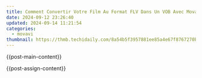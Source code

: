 ```yaml
---
title: Comment Convertir Votre Film Au Format FLV Dans Un VOB Avec Movavi, Facilement Et Sans Frais !
date: 2024-09-12 23:26:40
updated: 2024-09-14 11:21:54
categories:
  - movavi
thumbnail: https://thmb.techidaily.com/8a54b5f3957881ee85a4e67f8767270bede7bd83bce45614963bc600bb3e8241.jpg
---
```


{{post-main-content}}

<ins class="adsbygoogle"
     style="display:block"
     data-ad-format="autorelaxed"
     data-ad-client="ca-pub-7571918770474297"
     data-ad-slot="1223367746"></ins>

{{post-assign-content}}

<ins class="adsbygoogle"
     style="display:block"
     data-ad-client="ca-pub-7571918770474297"
     data-ad-slot="8358498916"
     data-ad-format="auto"
     data-full-width-responsive="true"></ins>
